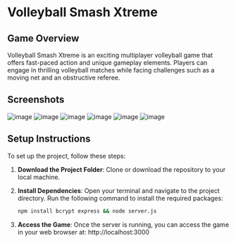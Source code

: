 # Volleyball Smash Xtreme

## Game Overview

Volleyball Smash Xtreme is an exciting multiplayer volleyball game that offers fast-paced action and unique gameplay elements. Players can engage in thrilling volleyball matches while facing challenges such as a moving net and an obstructive referee.

## Screenshots

<!-- Add screenshots or images related to the game here -->
![image](https://github.com/user-attachments/assets/f1bcfe2c-f652-405e-ba97-fa25e76df12e)
![image](https://github.com/user-attachments/assets/93b1307e-2898-4dc0-9b81-755599af4dbb)
![image](https://github.com/user-attachments/assets/3ab1882c-4982-44dd-a999-8607caae9878)
![image](https://github.com/user-attachments/assets/cca64d49-3ed5-4971-817e-6e66a077e9d3)
![image](https://github.com/user-attachments/assets/fd201834-8f5a-47c9-a7f7-d8b04b33104a)
![image](https://github.com/user-attachments/assets/b1d6e178-a4d3-4ed9-9984-ff381c49c0c1)

## Setup Instructions

To set up the project, follow these steps:

1. **Download the Project Folder**: Clone or download the repository to your local machine.

2. **Install Dependencies**: Open your terminal and navigate to the project directory. Run the following command to install the required packages:

   ```bash
   npm install bcrypt express && node server.js
   
3. **Access the Game**: Once the server is running, you can access the game in your web browser at: http://localhost:3000
